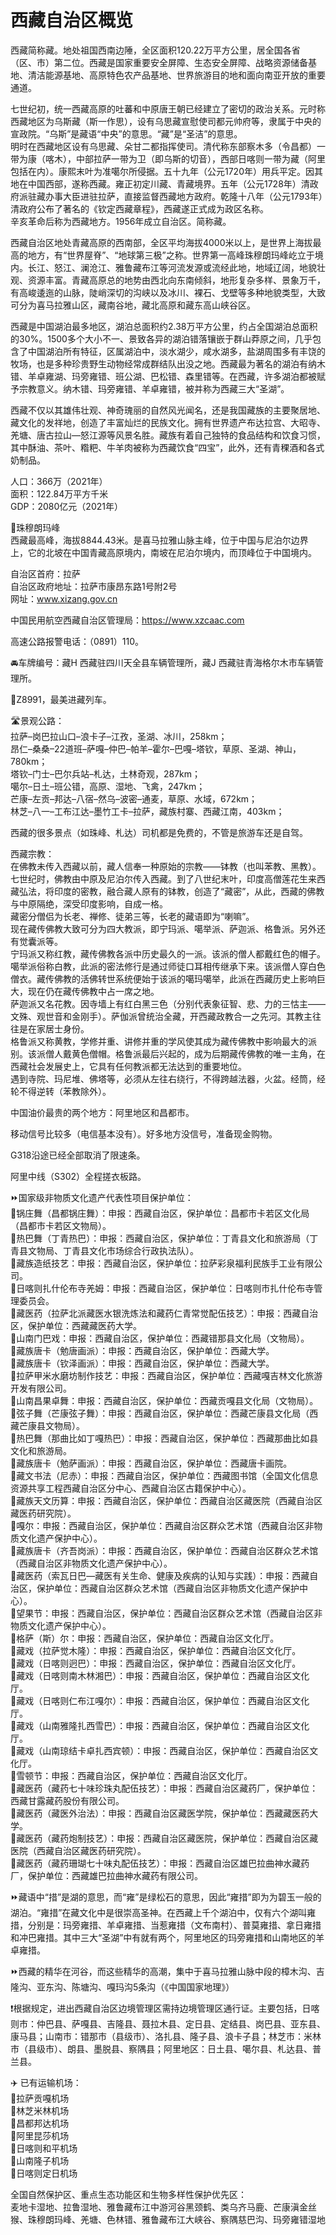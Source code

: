 # 西藏自治区概览  

西藏简称藏。地处祖国西南边陲，全区面积120.22万平方公里，居全国各省（区、市）第二位。西藏是国家重要安全屏障、生态安全屏障、战略资源储备基地、清洁能源基地、高原特色农产品基地、世界旅游目的地和面向南亚开放的重要通道。  

七世纪初，统一西藏高原的吐蕃和中原唐王朝已经建立了密切的政治关系。元时称西藏地区为乌斯藏（斯一作思），设有乌思藏宣慰使司都元帅府等，隶属于中央的宣政院。“乌斯”是藏语“中央”的意思。“藏”是“圣洁”的意思。  
明时在西藏地区设有乌思藏、朵甘二都指挥使司。清代称东部察木多（令昌都）一带为康（喀木），中部拉萨一带为卫（即乌斯的切音），西部日喀则一带为藏（阿里包括在内）。康熙末叶为准噶尔所侵据。五十九年（公元1720年）用兵平定。因其地在中国西部，遂称西藏。雍正初定川藏、青藏境界。五年（公元1728年）清政府派驻藏办事大臣进驻拉萨，直接监督西藏地方政府。乾隆十八年（公元1793年）清政府公布了著名的《钦定西藏章程》，西藏遂正式成为政区名称。  
辛亥革命后称为西藏地方。1956年成立自治区。简称藏。  

西藏自治区地处青藏高原的西南部，全区平均海拔4000米以上，是世界上海拔最高的地方，有“世界屋脊”、“地球第三极”之称。世界第一高峰珠穆朗玛峰屹立于境内。长江、怒江、澜沧江、雅鲁藏布江等河流发源或流经此地，地域辽阔，地貌壮观、资源丰富。青藏高原总的地势由西北向东南倾斜，地形复杂多样、景象万千，有高峻逶迤的山脉，陡峭深切的沟峡以及冰川、裸石、戈壁等多种地貌类型，大致可分为喜马拉雅山区，藏南谷地，藏北高原和藏东高山峡谷区。  

西藏是中国湖泊最多地区，湖泊总面积约2.38万平方公里，约占全国湖泊总面积的30%。1500多个大小不一、景致各异的湖泊错落镶嵌于群山莽原之间，几乎包含了中国湖泊所有特征，区属湖泊中，淡水湖少，咸水湖多，盐湖周围多有丰饶的牧场，也是多种珍贵野生动物经常成群结队出没之地。西藏最为著名的湖泊有纳木错、羊卓雍湖、玛旁雍错、班公湖、巴松错、森里错等。在西藏，许多湖泊都被赋予宗教意义。纳木错、玛旁雍错、羊卓雍错，被并称为西藏三大“圣湖”。  

西藏不仅以其雄伟壮观、神奇瑰丽的自然风光闻名，还是我国藏族的主要聚居地、藏文化的发祥地，创造了丰富灿烂的民族文化。拥有世界遗产布达拉宫、大昭寺、羌塘、唐古拉山—怒江源等风景名胜。藏族有着自己独特的食品结构和饮食习惯，其中酥油、茶叶、糌粑、牛羊肉被称为西藏饮食“四宝”，此外，还有青稞酒和各式奶制品。  

人口：366万（2021年）  
面积：122.84万平方千米  
GDP：2080亿元（2021年）  

🌋珠穆朗玛峰  
西藏最高峰，海拔8844.43米。是喜马拉雅山脉主峰，位于中国与尼泊尔边界上，它的北坡在中国青藏高原境内，南坡在尼泊尔境内，而顶峰位于中国境内。  

自治区首府：拉萨  
自治区政府地址：拉萨市康昂东路1号附2号  
网址：<a href="http://www.xizang.gov.cn" target="_blank">www.xizang.gov.cn</a>  

中国民用航空西藏自治区管理局：<a href="http://www.xzcaac.com" target="_blank">https://www.xzcaac.com</a>  

高速公路报警电话：（0891）110。  

🚘车牌编号：藏H 西藏驻四川天全县车辆管理所，藏J 西藏驻青海格尔木市车辆管理所。  

🚈Z8991，最美进藏列车。  

🛣️景观公路：  
拉萨–岗巴拉山口–浪卡子–江孜，圣湖、冰川，258km；  
昂仁–桑桑–22道班–萨嘎–仲巴–帕羊–霍尔–巴嘎–塔钦，草原、圣湖、神山，780km；  
塔钦–门士–巴尔兵站–札达，土林奇观，287km；  
噶尔–日土–班公错，高原、湿地、飞禽，247km；  
芒康–左贡–邦达–八宿–然乌–波密–通麦，草原、水域，672km；  
林芝–八一–工布江达–墨竹工卡–拉萨，藏族村寨、西藏江南，403km；  

西藏的很多景点（如珠峰、札达）司机都是免费的，不管是旅游车还是自驾。  

西藏宗教：  
在佛教未传入西藏以前，藏人信奉一种原始的宗教——钵教（也叫苯教、黑教）。  
七世纪时，佛教由中原及尼泊尔传入西藏。到了八世纪末叶，印度高僧莲花生来西藏弘法，将印度的密教，融合藏人原有的钵教，创造了“藏密”，从此，西藏的佛教与中原隔绝，深受印度影响，自成一格。  
藏密分僧侣为长老、禅修、徒弟三等，长老的藏语即为“喇嘛”。  
现在藏传佛教大致可分为四大教派，即宁玛派、噶举派、萨迦派、格鲁派。另外还有觉囊派等。  
宁玛派又称红教，藏传佛教各派中历史最久的一派。该派的僧人都戴红色的帽子。  
噶举派俗称白教，此派的密法修行是通过师徒口耳相传继承下来。该派僧人穿白色僧衣。藏传佛教的活佛转世系统便始于该派的噶玛噶举，此派在西藏历史上影响巨大，现在仍在藏传佛教中占一席之地。  
萨迦派又名花教。因寺墙上有红白黑三色（分别代表象征智、悲、力的三怙主——文殊、观世音和金刚手）。萨伽派曾统治全藏，开西藏政教合一之先河。其教主往往是在家居士身份。  
格鲁派又称黄教，学修并重、讲修并重的学风使其成为藏传佛教中影响最大的派别。该派僧人戴黄色僧帽。格鲁派最后兴起的，成为后期藏传佛教的唯一主角，在西藏社会发展史上，它具有任何教派都无法达到的重要地位。  
遇到寺院、玛尼堆、佛塔等，必须从左往右绕行，不得跨越法器，火盆。经筒，经轮不得逆转（苯教除外）。  

中国油价最贵的两个地方：阿里地区和昌都市。  

移动信号比较多（电信基本没有）。好多地方没信号，准备现金购物。  

G318沿途已经全部取消了限速条。  

阿里中线（S302）全程搓衣板路。  

⏩国家级非物质文化遗产代表性项目保护单位：  
🔸锅庄舞（昌都锅庄舞）：申报：西藏自治区，保护单位：昌都市卡若区文化局（昌都市卡若区文物局）。  
🔸热巴舞（丁青热巴）：申报：西藏自治区，保护单位：丁青县文化和旅游局（丁青县文物局、丁青县文化市场综合行政执法队）。  
🔸藏族造纸技艺：申报：西藏自治区，保护单位：拉萨彩泉福利民族手工业有限公司。  
🔸日喀则扎什伦布寺羌姆：申报：西藏自治区，保护单位：日喀则市扎什伦布寺管理委员会。  
🔸藏医药（拉萨北派藏医水银洗炼法和藏药仁青常觉配伍技艺）：申报：西藏自治区，保护单位：西藏藏医药大学。  
🔸山南门巴戏：申报：西藏自治区，保护单位：西藏错那县文化局（文物局）。  
🔸藏族唐卡（勉唐画派）：申报：西藏自治区，保护单位：西藏大学。  
🔸藏族唐卡（钦泽画派）：申报：西藏自治区，保护单位：西藏大学。  
🔸拉萨甲米水磨坊制作技艺：申报：西藏自治区，保护单位：西藏嘎吉林文化旅游开发有限公司。  
🔸山南昌果卓舞：申报：西藏自治区，保护单位：西藏贡嘎县文化局（文物局）。  
🔸弦子舞（芒康弦子舞）：申报：西藏自治区，保护单位：西藏芒康县文化局（西藏芒康县文物局）。  
🔸热巴舞（那曲比如丁嘎热巴）：申报：西藏自治区，保护单位：西藏那曲比如县文化和旅游局。  
🔸藏族唐卡（勉萨画派）：申报：西藏自治区，保护单位：西藏唐卡画院。  
🔸藏文书法（尼赤）：申报：西藏自治区，保护单位：西藏图书馆（全国文化信息资源共享工程西藏自治区分中心、西藏自治区古籍保护中心）。  
🔸藏族天文历算：申报：西藏自治区，保护单位：西藏自治区藏医院（西藏自治区藏医药研究院）。  
🔸嘎尔：申报：西藏自治区，保护单位：西藏自治区群众艺术馆（西藏自治区非物质文化遗产保护中心）。  
🔸藏族唐卡（齐吾岗派）：申报：西藏自治区，保护单位：西藏自治区群众艺术馆（西藏自治区非物质文化遗产保护中心）。  
🔸藏医药（索瓦日巴—藏医有关生命、健康及疾病的认知与实践）：申报：西藏自治区，保护单位：西藏自治区群众艺术馆（西藏自治区非物质文化遗产保护中心）。  
🔸望果节：申报：西藏自治区，保护单位：西藏自治区群众艺术馆（西藏自治区非物质文化遗产保护中心）。  
🔸格萨（斯）尔：申报：西藏自治区，保护单位：西藏自治区文化厅。  
🔸藏戏（拉萨觉木隆）：申报：西藏自治区，保护单位：西藏自治区文化厅。  
🔸藏戏（日喀则迥巴）：申报：西藏自治区，保护单位：西藏自治区文化厅。  
🔸藏戏（日喀则南木林湘巴）：申报：西藏自治区，保护单位：西藏自治区文化厅。  
🔸藏戏（日喀则仁布江嘎尔）：申报：西藏自治区，保护单位：西藏自治区文化厅。  
🔸藏戏（山南雅隆扎西雪巴）：申报：西藏自治区，保护单位：西藏自治区文化厅。  
🔸藏戏（山南琼结卡卓扎西宾顿）：申报：西藏自治区，保护单位：西藏自治区文化厅。  
🔸雪顿节：申报：西藏自治区，保护单位：西藏自治区文化厅。  
🔸藏医药（藏药七十味珍珠丸配伍技艺）：申报：西藏自治区藏药厂，保护单位：西藏甘露藏药股份有限公司。  
🔸藏医药（藏医外治法）：申报：西藏自治区藏医学院，保护单位：西藏藏医药大学。  
🔸藏医药（藏药炮制技艺）：申报：西藏自治区藏医院，保护单位：西藏自治区藏医院（西藏自治区藏医药研究院）。  
🔸藏医药（藏药珊瑚七十味丸配伍技艺）：申报：西藏自治区雄巴拉曲神水藏药厂，保护单位：西藏雄巴拉曲神水藏药有限公司。  

⏩藏语中“措”是湖的意思，而“雍”是绿松石的意思，因此“雍措”即为为碧玉一般的湖泊。“雍措”在藏文化中是很崇高圣神。在西藏上千个湖泊中，仅有六个湖叫雍措，分别是：玛旁雍措、羊卓雍措、当惹雍措（文布南村）、普莫雍措、拿日雍措和冲巴雍措。其中三大“圣湖”中有就有两个，阿里地区的玛旁雍措和山南地区的羊卓雍措。  

⏩西藏的精华在河谷，而这些精华的高潮，集中于喜马拉雅山脉中段的樟木沟、吉隆沟、亚东沟、陈塘沟、嘎玛沟5条沟（《中国国家地理》）  

❗根据规定，进出西藏自治区边境管理区需持边境管理区通行证。主要包括，日喀则市：仲巴县、萨嘎县、吉隆县、聂拉木县、定日县、定结县、岗巴县、亚东县、康马县；山南市：错那市（县级市）、洛扎县、隆子县、浪卡子县；林芝市：米林市（县级市）、朗县、墨脱县、察隅县；阿里地区：日土县、噶尔县、札达县、普兰县。  

✈️ 已有运输机场：  
🔸拉萨贡嘎机场  
🔸林芝米林机场  
🔸昌都邦达机场  
🔸阿里昆莎机场  
🔸日喀则和平机场  
🔸山南隆子机场  
🔸日喀则定日机场  

全国自然保护区、重点生态功能区和生物多样性保护优先区：  
麦地卡湿地、拉鲁湿地、雅鲁藏布江中游河谷黑颈鹤、类乌齐马鹿、芒康滇金丝猴、珠穆朗玛峰、羌塘、色林错、雅鲁藏布江大峡谷、察隅慈巴沟、玛旁雍错湿地  

